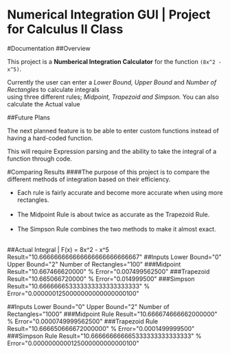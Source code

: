 <h1 font-size="24px"><b>Numerical Integration GUI</b> | Project for Calculus II Class</h1>

#Documentation
##Overview
<p font-size="16px">This project is a <b>Numberical Integration Calculator</b> for the function <code>(8x^2 - x^5)</code>.</p>
<p font-size="16px">Currently the user can enter a <em>Lower Bound, Upper Bound</em> and <em>Number of Rectangles</em> to calculate integrals<br /> using three different rules; <em>Midpoint, Trapezoid and Simpson.</em> You can also calculate the Actual value</p>
##Future Plans
<p font-size="16px">The next planned feature is to be able to enter custom functions instead of having a hard-coded function.</p>
<p font-size="16px">This will require Expression parsing and the ability to take the integral of a function through code.</p>


#Comparing Results
####The purpose of this project is to compare the different methods of integration based on their efficiency.
<ul>
	<li>Each rule is fairly accurate and become more accurate when using more rectangles.<br /><br /></li>
	<li>The Midpoint Rule is about twice as accurate as the Trapezoid Rule.<br /><br /></li>
	<li>The Simpson Rule combines the two methods to make it almost exact.<br /><br /></li>
</ul>
##Actual Integral | F(x) = 8x^2 - x^5
	Result="10.666666666666666666666666667"
##Inputs
	Lower Bound="0"
	Upper Bound="2"
	Number of Rectangles="100"
###Midpoint
	Result="10.667466620000"
	% Error="0.007499562500"
###Trapezoid
	Result="10.665066720000"
	% Error="0.014999500"
###Simpson
	Result="10.666666653333333333333333333"
    % Error="0.0000001250000000000000000100"

##Inputs
	Lower Bound="0"
	Upper Bound="2"
	Number of Rectangles="1000"
###<t>Midpoint Rule
	Result="10.666674666662000000"
    % Error="0.0000749999562500"
###Trapezoid Rule
    Result="10.666650666672000000"
    % Error="0.0001499999500"
###Simpson Rule
	Result="10.666666666665333333333333333"
    % Error="0.0000000000125000000000000100"
